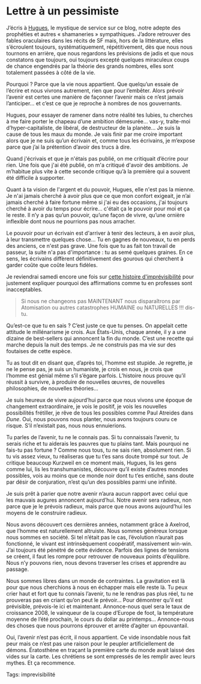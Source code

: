 # Lettre à un pessimiste

J’écris à [Hugues](http://blog.tcrouzet.com/2007/12/18/les-avantages-de-ne-pas-prevoir/#comment-49688), le mystique de service sur ce blog, notre adepte des prophéties et autres « shamaneries » sympathiques. J’adore retrouver des fables oraculaires dans les récits de SF mais, hors de la littérature, elles s’écroulent toujours, systématiquement, répétitivement, dès que nous nous tournons en arrière, que nous regardons les prévisions de jadis et que nous constatons que toujours, oui toujours excepté quelques miraculeux coups de chance engendrés par la théorie des grands nombres, elles sont totalement passées à côté de la vie.<span id="more-699"></span>

Pourquoi ? Parce que la vie nous appartient. Que quelqu’un essaie de l’écrire et nous vivrons autrement, rien que pour l’embêter. Alors prévoir l’avenir est certes une manière de façonner l’avenir mais ce n’est jamais l’anticiper… et c’est ce que je reproche à nombres de nos gouvernants.

Hugues, pour essayer de ramener dans notre réalité tes lubies, tu cherches à me faire porter le chapeau d’une ambition démesurée… vas-y, traite-moi d’hyper-capitaliste, de libéral, de destructeur de la planète… Je suis la cause de tous les maux du monde. Je vais finir par me croire important alors que je ne suis qu’un écrivain et, comme tous les écrivains, je m’expose parce que j’ai la prétention d’avoir des trucs à dire.

Quand j'écrivais et que je n'étais pas publié, on me critiquait d’écrire pour rien. Une fois que j'ai été publié, on m'a critiqué d'avoir des ambitions. Je m’habitue plus vite à cette seconde critique qu’à la première qui a souvent été difficile à supporter.

Quant à ta vision de l'argent et du pouvoir, Hugues, elle n'est pas la mienne. Je n'ai jamais cherché à avoir plus que ce que mon confort exigeait, je n’ai jamais cherché à faire fortune même si j'ai eu des occasions, j'ai toujours cherché à avoir du temps pour écrire... c'était ça le pouvoir pour moi et ça le reste. Il n’y a pas qu’un pouvoir, qu’une façon de vivre, qu’une ornière inflexible dont nous ne pourrions pas nous arracher.

Le pouvoir pour un écrivain est d'arriver à tenir des lecteurs, à en avoir plus, à leur transmettre quelques chose... Tu en gagnes de nouveaux, tu en perds des anciens, ce n'est pas grave. Une fois que tu as fait ton travail de passeur, la suite n'a pas d'importance : tu as semé quelques graines. En ce sens, les écrivains diffèrent définitivement des gourous qui cherchent à garder coûte que coûte leurs fidèles.

Je reviendrai samedi encore une fois sur [cette histoire d'imprévisibilité](http://blog.tcrouzet.com/2007/12/18/les-avantages-de-ne-pas-prevoir/) pour justement expliquer pourquoi des affirmations comme tu en professes sont inacceptables.

> Si nous ne changeons pas MAINTENANT nous disparaîtrons par Atomisation ou autres catastrophes HUMAINE ou NATURELLES !!! dis-tu.

Qu’est-ce que tu en sais ? C’est juste ce que tu penses. On appelait cette attitude le millénarisme je crois. Aux États-Unis, chaque année, il y a une dizaine de best-sellers qui annoncent la fin du monde. C’est une recette qui marche depuis la nuit des temps. Je ne construis pas ma vie sur des foutaises de cette espèce.

Tu as tout dit en disant que, d’après toi, l’homme est stupide. Je regrette, je ne le pense pas, je suis un humaniste, je crois en nous, je crois que l’homme est génial même s’il s’égare parfois. L’histoire nous prouve qu’il réussit à survivre, à produire de nouvelles œuvres, de nouvelles philosophies, de nouvelles théories…

Je suis heureux de vivre aujourd’hui parce que nous vivons une époque de changement extraordinaire, je vois le positif, je vois les nouvelles possibilités frétiller, je rêve de tous les possibles comme Paul Atreides dans *Dune*. Oui, nous pouvons nous planter, nous avons toujours couru ce risque. S’il n’existait pas, nous nous ennuierions.

Tu parles de l’avenir, tu ne le connais pas. Si tu connaissais l’avenir, tu serais riche et tu aiderais les pauvres que tu plains tant. Mais pourquoi ne fais-tu pas fortune ? Comme nous tous, tu ne sais rien, absolument rien. Si tu vis assez vieux, tu réaliseras que tu t’es sans doute trompé sur tout. Je critique beaucoup Kurzweil en ce moment mais, Hugues, lis les gens comme lui, lis les transhumanistes, découvre qu’il existe d’autres mondes possibles, vois au moins que ce monde noir dont tu t’es entiché, sans doute par désir de conjuration, n’est qu’un des possibles parmi une infinité.

Je suis prêt à parier que notre avenir n’aura aucun rapport avec celui que les mauvais augures annoncent aujourd’hui. Notre avenir sera radieux, non parce que je le prévois radieux, mais parce que nous avons aujourd’hui les moyens de le construire radieux.

Nous avons découvert ces dernières années, notamment grâce à Axelrod, que l’homme est naturellement altruiste. Nous sommes généreux lorsque nous sommes en société. Si tel n’était pas le cas, l’évolution n’aurait pas fonctionné, le vivant est intrinsèquement coopératif, massivement win-win. J’ai toujours été pénétré de cette évidence. Parfois des lignes de tensions se créent, il faut les rompre pour retrouver de nouveaux points d’équilibre. Nous n’y pouvons rien, nous devons traverser les crises et apprendre au passage.

Nous sommes libres dans un monde de contraintes. La gravitation est là pour que nous cherchions à nous en échapper mais elle reste là. Tu peux crier haut et fort que tu connais l’avenir, tu ne le rendras pas plus réel, tu ne prouveras pas en criant qu’on peut le prévoir… Pour démontrer qu’il est prévisible, prévois-le ici et maintenant. Annonce-nous quel sera le taux de croissance 2008, le vainqueur de la coupe d’Europe de foot, la température moyenne de l’été prochain, le cours du dollar au printemps… Annonce-nous des choses que nous pourrons éprouver et arrête d’agiter un épouvantail.

Oui, l’avenir n’est pas écrit, il nous appartient. Ce vide insondable nous fait peur mais ce n’est pas une raison pour le peupler artificiellement de démons. Ératosthène en traçant la première carte du monde avait laissé des vides sur la carte. Les chrétiens se sont empressés de les remplir avec leurs mythes. Et ça recommence.

Tags: imprevisibilité